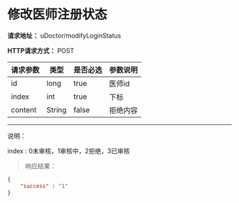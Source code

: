 # 修改医师注册状态

**请求地址：** uDoctor/modifyLoginStatus

**HTTP请求方式：** POST

| 请求参数 | 类型 | 是否必选 | 参数说明 |
| -- | -- | -- | -- |
| id | long | true | 医师id |
| index | int | true | 下标 |
| content | String | false | 拒绝内容 |

----

说明：

index : 0未审核，1审核中，2拒绝，3已审核

>响应结果：

```json
{
    "success" : "1"
}
```

